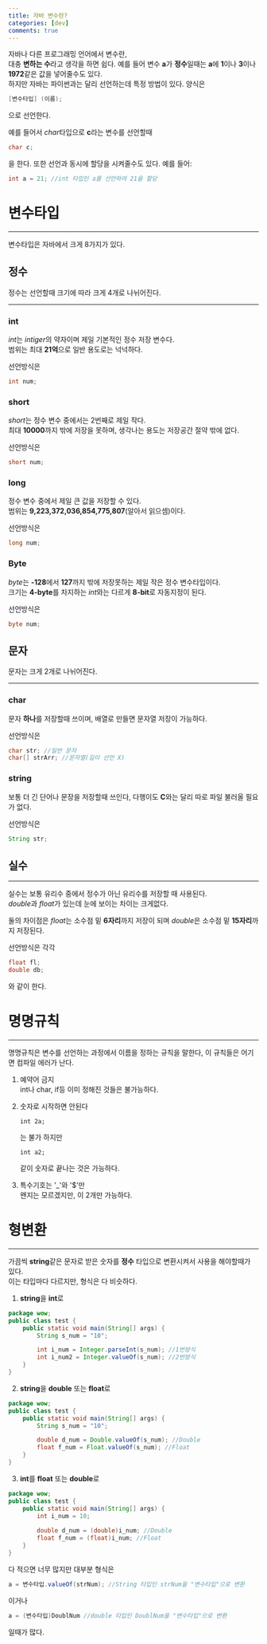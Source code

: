 ```yaml
---
title: 자바 변수란?
categories: [dev]
comments: true
---
```

자바나 다른 프로그래밍 언어에서 변수란,    
대충 **변하는 수**라고 생각을 하면 쉽다. 예를 들어 변수 **a**가 **정수**일때는 **a**에 **1**이나 **3**이나 **1972**같은 값을 넣어줄수도 있다.   
하지만 자바는 파이썬과는 달리 선언하는데 특정 방법이 있다. 양식은   
```java
[변수타입] (이름);
```
으로 선언한다.   
    
예를 들어서 *char*타입으로 **c**라는 변수를 선언할때
```java
char c;
```
을 한다. 또한 선언과 동시에 할당을 시켜줄수도 있다.
예를 들어:
```java
int a = 21; //int 타입인 a를 선언하여 21을 할당
```
# 변수타입
- - -    
변수타입은 자바에서 크게 8가지가 있다.   

## 정수   
정수는 선언할때 크기에 따라 크게 4개로 나뉘어진다.
- - -   
### int   
*int*는 *intiger*의 약자이며 제일 기본적인 정수 저장 변수다.   
범위는 최대 **21억**으로 일반 용도로는 넉넉하다. 
       
선언방식은   
```java
int num;
```
### short   
*short*는 정수 변수 중에서는 2번째로 제일 작다.     
최대 **10000**까지 밖에 저장을 못하며, 생각나는 용도는 저장공간 절약 밖에 없다.   
       
선언방식은   
```java
short num;
```
### long   
정수 변수 중에서 제일 큰 값을 저장할 수 있다.      
범위는 **9,223,372,036,854,775,807**(알아서 읽으셈)이다.   
       
선언방식은   
```java
long num;
```
    
### Byte
*byte*는 **-128**에서 **127**까지 밖에 저장못하는 제일 작은 정수 변수타입이다.   
크기는 **4-byte**를 차지하는 *int*와는 다르게 **8-bit**로 자동지정이 된다.
       
선언방식은   
```java
byte num;
```
## 문자   
문자는 크게 2개로 나뉘어진다.   
- - -   
### char     
문자 **하나**를 저장할때 쓰이며, 배열로 만들면 문자열 저장이 가능하다.   
       
선언방식은   
```java
char str; //일반 문자
char[] strArr; //문자열(길이 선언 X)
```
### string   
보통 더 긴 단어나 문장을 저장할때 쓰인다, 다행이도 **C**와는 달리 따로 파일 불러올 필요가 없다.   
       
선언방식은   
```java
String str;
```
## 실수
- - -
실수는 보통 유리수 중에서 정수가 아닌 유리수를 저장할 때 사용된다.   
*double*과 *float*가 있는데 눈에 보이는 차이는 크게없다.   

둘의 차이점은 *float*는 소수점 밑 **6자리**까지 저장이 되며 *double*은 소수점 밑 **15자리**까지 저장된다.   
       
선언방식은 각각
```java
float fl;
double db;
```
와 같이 한다.
# 명명규칙
- - -   
명명규칙은 변수를 선언하는 과정에서 이름을 정하는 규칙을 말한다, 이 규칙들은 어기면 컴파일 에러가 난다.      
1. 예약어 금지   
int나 char, if등 이미 정해진 것들은 불가능하다.   

2. 숫자로 시작하면 안된다   
    ```
    int 2a;
    ```
    는 불가 하지만   
    ```   
    int a2;
    ```
    같이 숫자로 끝나는 것은 가능하다.   

3. 특수기호는 '_'와 '$'만   
왠지는 모르겠지만, 이 2개만 가능하다.
# 형변환
- - -
가끔씩 **string**같은 문자로 받은 숫자를 **정수** 타입으로 변환시켜서 사용을 해야할때가 있다.   
이는 타입마다 다르지만, 형식은 다 비슷하다.   
1. **string**을 **int**로   
```java
package wow;
public class test {
    public static void main(String[] args) {
        String s_num = "10";

        int i_num = Integer.parseInt(s_num); //1번방식
        int i_num2 = Integer.valueOf(s_num); //2번방식
    }
}
```
2. **string**을 **double** 또는 **float**로
```java
package wow;
public class test {
    public static void main(String[] args) {
        String s_num = "10";

        double d_num = Double.valueOf(s_num); //Double
        float f_num = Float.valueOf(s_num); //Float
    }
}
```
3. **int**를 **float** 또는 **double**로
```java
package wow;
public class test {
    public static void main(String[] args) {
        int i_num = 10;
	
        double d_num = (double)i_num; //Double
        float f_num = (float)i_num; //Float
    }
}
```

다 적으면 너무 많지만 대부분 형식은
```java
a = 변수타입.valueOf(strNum); //String 타입인 strNum을 "변수타입"으로 변환
```
이거나
```java
a = (변수타입)DoublNum //double 타입인 DoublNum을 "변수타입"으로 변환
```
일때가 많다.